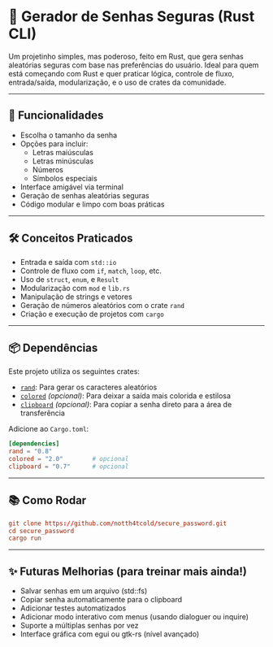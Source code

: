 # 🔐 Gerador de Senhas Seguras (Rust CLI)

Um projetinho simples, mas poderoso, feito em Rust, que gera senhas aleatórias seguras com base nas preferências do usuário. Ideal para quem está começando com Rust e quer praticar lógica, controle de fluxo, entrada/saída, modularização, e o uso de crates da comunidade.

---

## 🚀 Funcionalidades

- Escolha o tamanho da senha
- Opções para incluir:
  - Letras maiúsculas
  - Letras minúsculas
  - Números
  - Símbolos especiais
- Interface amigável via terminal
- Geração de senhas aleatórias seguras
- Código modular e limpo com boas práticas

---

## 🛠️ Conceitos Praticados

- Entrada e saída com `std::io`
- Controle de fluxo com `if`, `match`, `loop`, etc.
- Uso de `struct`, `enum`, e `Result`
- Modularização com `mod` e `lib.rs`
- Manipulação de strings e vetores
- Geração de números aleatórios com o crate `rand`
- Criação e execução de projetos com `cargo`

---

## 📦 Dependências

Este projeto utiliza os seguintes crates:

- [`rand`](https://crates.io/crates/rand): Para gerar os caracteres aleatórios
- [`colored`](https://crates.io/crates/colored) _(opcional)_: Para deixar a saída mais colorida e estilosa
- [`clipboard`](https://crates.io/crates/clipboard) _(opcional)_: Para copiar a senha direto para a área de transferência

Adicione ao `Cargo.toml`:

```toml
[dependencies]
rand = "0.8"
colored = "2.0"        # opcional
clipboard = "0.7"      # opcional
```

---

## 📚 Como Rodar

```toml
git clone https://github.com/notth4tcold/secure_password.git
cd secure_password
cargo run
```

---

## ✨ Futuras Melhorias (para treinar mais ainda!)

- Salvar senhas em um arquivo (std::fs)
- Copiar senha automaticamente para o clipboard
- Adicionar testes automatizados
- Adicionar modo interativo com menus (usando dialoguer ou inquire)
- Suporte a múltiplas senhas por vez
- Interface gráfica com egui ou gtk-rs (nível avançado)
